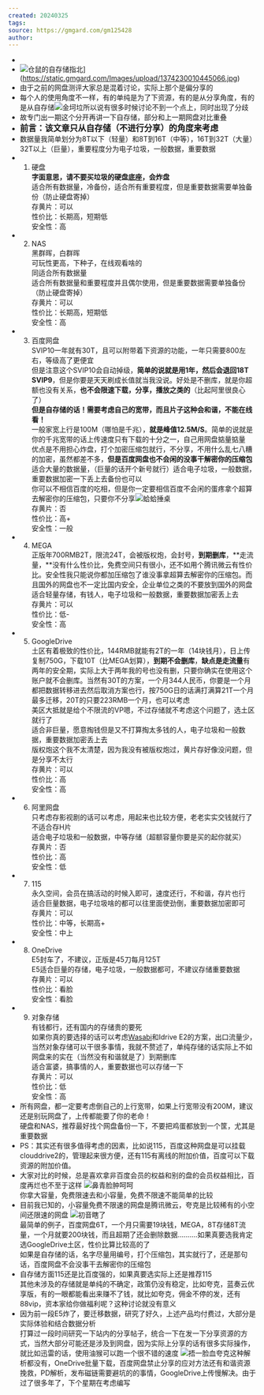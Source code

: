 ```yaml
---
created: 20240325
tags: 
source: https://gmgard.com/gm125428
author: 
---
```


-
- ![仓鼠的自存储指北](assets/2024/1374230010445066.jpg)](https://static.gmgard.com/Images/upload/1374230010445066.jpg)
- 由于之前的网盘测评大家总是混着讨论，实际上那个是偏分享的
- 每个人的使用角度不一样，有的单纯是为了下资源，有的是从分享角度，有的是从自存储![金坷垃](assets/2024/%25E9%2587%2591%25E5%259D%25B7%25E5%259E%2583.jpg "金坷垃")所以说有很多时候讨论不到一个点上，同时出现了分歧
- 故专门出一期这个分开再讲一下自存储，部分和上一期网盘对比重叠
- <big><strong>前言：该文章只从自存储（不进行分享）的角度来考虑</strong></big>
- 数据量我简单划分为8T以下（轻量）和8T到16T（中等），16T到32T（大量）32T以上（巨量），重要程度分为电子垃圾，一般数据，重要数据
- 1.  硬盘  
    **字面意思，请不要买垃圾的硬盘底座，会炸盘**  
    适合所有数据量，冷备份，适合所有重要程度，但是重要数据需要单独备份（防止硬盘寄掉）  
    存黄片：可以  
    性价比：长期高，短期低  
    安全性：高
- 2.  NAS  
    黑群晖，白群晖  
    可玩性更高，下种子，在线观看啥的  
    同适合所有数据量  
    适合所有数据量和重要程度并且偶尔使用，但是重要数据需要单独备份（防止硬盘寄掉）  
    存黄片：可以  
    性价比：长期高，短期低  
    安全性：高
- 3.  百度网盘  
    SVIP10一年就有30T，且可以附带着下资源的功能，一年只需要800左右，等级高了更便宜  
    但是注意这个SVIP10会自动掉级，**简单的说就是用1年，然后会退回18T SVIP9**，但是你要是天天刷成长值就当我没说。好处是不删库，就是你超额也没有关系，**也不会限速下载，分享，播放之类的**（比起阿里很良心了）  
    **但是自存储的话！需要考虑自己的宽带，而且片子这种会和谐，不能在线看！**  
    一般家宽上行是100M（哪怕是千兆），**就是峰值12.5M/S**。简单的说就是你的千兆宽带的话上传速度只有下载的十分之一，自己用网盘掂量掂量  
    优点是不用担心炸盘，打个加密压缩包就行，不分享，不用什么乱七八糟的加密，虽然都差不多，**但是百度网盘也不会闲的没事干解密你的压缩包**  
    适合大量的数据量，（巨量的话开个新号就行）适合电子垃圾，一般数据，重要数据加密一下丢上去备份也可以  
    你可以不相信百度的吃相，但是你一定要相信百度不会闲的蛋疼拿个超算去解密你的压缩包，只要你不分享![蛤蛤捶桌](assets/2024/%25E8%259B%25A4%25E8%259B%25A4%25E6%258D%25B6%25E6%25A1%258C.gif "蛤蛤捶桌")  
    存黄片：否  
    性价比：高+  
    安全性：一般
- 4.  MEGA  
    正版年700RMB2T，限流24T，会被版权炮，会封号，**到期删库**，**走流量，**没有什么性价比，免费空间只有很小，还不如用个腾讯微云有性价比。安全性我只能说你都加压缩包了谁没事拿超算去解密你的压缩包。而且国外的网盘也不一定比国内安全，企业单位之类的不要放到国外的网盘  
    适合轻量存储，有钱人，电子垃圾和一般数据，重要数据加密丢上去  
    存黄片：可以  
    性价比：低-  
    安全性：高
- 5.  GoogleDrive  
    土区有着极致的性价比，144RMB就能有2T的一年（14块钱月），日上传复制750G，下载10T（比MEGA划算），**到期不会删库**，**缺点是走流量**有两年的安全期，实际上大于两年我的号也没有删，只要你确实在使用这个账户就不会删库。当然有30T的方案，一个月344人民币，你要是一个月都把数据转移进去然后取消方案也行，按750G日的话满打满算21T一个月最多迁移，20T的只要223RMB一个月，也可以考虑  
    美区大抵就是给个不限流的VP嗯，不过存储就不考虑这个问题了，选土区就行了  
    适合非巨量，愿意掏钱但是又不打算掏太多钱的人，电子垃圾和一般数据，重要数据加密丢上去  
    版权炮这个我不太清楚，因为我没有被版权炮过，黄片存好像没问题，但是分享不太行  
    存黄片：可以  
    性价比：高  
    安全性：高
- 6.  阿里网盘  
    只考虑存影视剧的话可以考虑，用起来也比较方便，老老实实交钱就行了  
    不适合存H片  
    适合电子垃圾和一般数据，中等存储（超额容量你要是买的起你就买）  
    存黄片：否  
    性价比：高  
    安全性：低
- 7.  115  
    永久空间，会员在搞活动的时候入即可，速度还行，不和谐，存片也行  
    适合巨量数据，电子垃圾啥的都可以往里面使劲倒，重要数据加密即可  
    存黄片：可以  
    性价比：中等，长期高+  
    安全性：中上
- 8.  OneDrive  
    E5封车了，不建议，正版是45刀每月125T  
    E5适合巨量的存储，电子垃圾，一般数据都可，不建议存储重要数据  
    存黄片：可以  
    性价比：看脸  
    安全性：看脸
- 9.  对象存储  
    有钱都行，还有国内的存储贵的要死  
    如果你真的要选择的话可以考虑[Wasabi](https://wasabi.com/)和Idrive E2的方案，出口流量少，当然对象存储可以干很多事情，我就不赘述了，单纯存储的话实际上不如网盘来的实在（当然没有和谐就是了）到期删库  
    适合富婆，搞事情的人，重要数据也可以存储一下  
    存黄片：可以  
    性价比：低  
    安全性：高
- 所有网盘，都一定要考虑倒自己的上行宽带，如果上行宽带没有200M，建议还是别玩网盘了，上传都能要了你的老命！  
  硬盘和NAS，推荐最好找个网盘备份一下，不要把鸡蛋都放到一个筐，尤其是重要数据
- PS：其实还有很多值得考虑的因素，比如说115，百度这种网盘是可以挂载clouddrive2的，管理起来很方便，还有115有离线的附加价值，百度可以下载资源的附加价值。
- 大家对比的时候，总是喜欢拿非百度会员的权益和别的盘的会员权益相比，百度再烂也不至于这样 ![鼻青脸肿呵呵](assets/2024/%25E9%25BC%25BB%25E9%259D%2592%25E8%2584%25B8%25E8%2582%25BF%25E5%2591%25B5%25E5%2591%25B5.jpg "鼻青脸肿呵呵")  
  你拿大容量，免费限速去和小容量，免费不限速不能简单的比较
- 目前我已知的，小容量免费不限速的网盘是腾讯微云，夸克是比较稀有的小空间还限速的网盘 ![初音瞎了](assets/2024/%25E5%2588%259D%25E9%259F%25B3%25E7%259E%258E%25E4%25BA%2586.jpg)  
  最简单的例子，百度网盘6T，一个月只需要19块钱，MEGA，8T存储8T流量，一个月就要200块钱，而且超期了还会删除数据..........如果真要选我肯定选GoogleDrive土区，性价比算比较高的了  
  如果是自存储的话，名字尽量用编号，打个压缩包，其实就行了，还是那句话，百度网盘不会没事干去解密你的压缩包
- 自存储方面115还是比百度强的，如果真要选实际上还是推荐115  
  其他未涉及的存储就是单纯的不确定，政策仍没有稳定，比如夸克，蓝奏云优享版，有的一眼都能看出来赚不了钱，就比如夸克，佣金不停的发，还有88vip，资本家给你做福利呢？这种讨论就没有意义
- 因为前一段E5炸了，要迁移数据，研究了好久，上述产品均付费过，大部分是实际体验和结合数据分析  
  打算过一段时间研究一下站内的分享帖子，统合一下在发一下分享资源的方式，当然大部分可能还是涉及到网盘，因为实际上分享的话有很多实际操作，就比如迅雷的话，使用油猴可以跑一个很不错的速度 ![捂一脸血](assets/2024/%25E6%258D%2582%25E4%25B8%2580%25E8%2584%25B8%25E8%25A1%2580.jpg "捂一脸血")夸克这种解析都没有，OneDrive批量下载，百度网盘禁止分享的应对方法还有和谐资源挽救，PD解析，发布磁链需要避坑的的事情，GoogleDrive上传慢解决。由于过了很多年了，下个星期在考虑编写